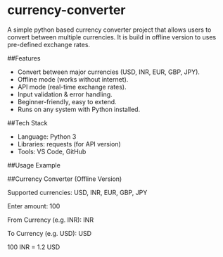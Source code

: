 # currency-converter
A simple python based currency converter project that allows users to convert between multiple currencies. It is build in offline version to uses pre-defined exchange rates. 

##Features
- Convert between major currencies (USD, INR, EUR, GBP, JPY).
- Offline mode (works without internet).
- API mode (real-time exchange rates).
- Input validation & error handling.
- Beginner-friendly, easy to extend.
- Runs on any system with Python installed.

##Tech Stack
- Language: Python 3
- Libraries: requests (for API version)
- Tools: VS Code, GitHub

##Usage Example

##Currency Converter (Offline Version) 

Supported currencies: USD, INR, EUR, GBP, JPY

Enter amount: 100

From Currency (e.g. INR): INR

To Currency (e.g. USD): USD

100 INR = 1.2 USD
